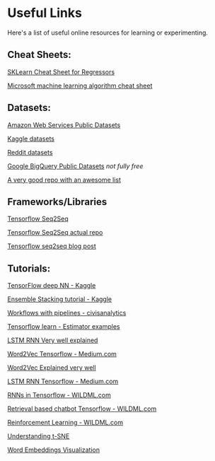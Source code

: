 # Useful Links

Here's a list of useful online resources for learning or experimenting.

## Cheat Sheets:

[SKLearn Cheat Sheet for Regressors][1]

[Microsoft machine learning algorithm cheat sheet][9]

## Datasets:

[Amazon Web Services Public Datasets][4]

[Kaggle datasets][5]

[Reddit datasets][6]

[Google BigQuery Public Datasets][7] *not fully free*

[A very good repo with an awesome list][8]

## Frameworks/Libraries

[Tensorflow Seq2Seq][12]

[Tensorflow Seq2Seq actual repo][13]

[Tensorflow seq2seq blog post][16]

[][23]


## Tutorials:

[TensorFlow deep NN - Kaggle][10]

[Ensemble Stacking tutorial - Kaggle][2]

[Workflows with pipelines - civisanalytics][3]

[Tensorflow learn - Estimator examples ][11]

[LSTM RNN Very well explained][15]

[Word2Vec Tensorflow - Medium.com][14]

[Word2Vec Explained very well][21]

[LSTM RNN Tensorflow - Medium.com][17]

[RNNs in Tensorflow - WILDML.com][18]

[Retrieval based chatbot Tensorflow - WILDML.com][19]

[Reinforcement Learning - WILDML.com][20]

[Understanding t-SNE][22]

[Word Embeddings Visualization][23]





[1]: http://scikit-learn.org/stable/tutorial/machine_learning_map/
[2]: https://www.kaggle.com/arthurtok/introduction-to-ensembling-stacking-in-python
[3]: https://www.civisanalytics.com/blog/workflows-in-python-using-pipeline-and-gridsearchcv-for-more-compact-and-comprehensive-code/
[4]: https://aws.amazon.com/datasets/
[5]: https://www.kaggle.com/datasets/
[6]: https://www.reddit.com/r/datasets/
[7]: https://cloud.google.com/bigquery/public-data/
[8]: https://github.com/caesar0301/awesome-public-datasets
[9]: https://docs.microsoft.com/en-us/azure/machine-learning/machine-learning-algorithm-cheat-sheet
[10]: https://www.kaggle.com/kakauandme/tensorflow-deep-nn
[11]: https://github.com/tensorflow/tensorflow/tree/master/tensorflow/examples/learn
[12]: https://google.github.io/seq2seq/
[13]: https://github.com/google/seq2seq
[14]: https://medium.com/towards-data-science/learn-word2vec-by-implementing-it-in-tensorflow-45641adaf2ac
[15]: http://colah.github.io/posts/2015-08-Understanding-LSTMs/
[16]: https://opensource.googleblog.com/2017/04/tf-seq2seq-sequence-to-sequence-framework-in-tensorflow.html
[17]: https://medium.com/towards-data-science/lstm-by-example-using-tensorflow-feb0c1968537
[18]: http://www.wildml.com/2016/08/rnns-in-tensorflow-a-practical-guide-and-undocumented-features/
[19]: http://www.wildml.com/2016/07/deep-learning-for-chatbots-2-retrieval-based-model-tensorflow/
[20]: http://www.wildml.com/2016/10/learning-reinforcement-learning/
[21]: http://mccormickml.com/2016/04/19/word2vec-tutorial-the-skip-gram-model/
[22]: https://distill.pub/2016/misread-tsne/
[23]: http://www.madopro.net/entry/WordEmbeddingsVisualization
